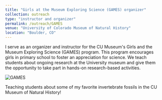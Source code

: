 ```yaml
---
title: "Girls at the Museum Exploring Science (GAMES) organizer"
collection: outreach
type: "instructor and organizer"
permalink: /outreach/GAMES
venue: "University of Colorado Museum of Natural History"
location: "Boulder, CO"
---
```


I serve as an organizer and instructor for the CU Museum's Girls and the Museum Exploring Science (GAMES) program. This program encourages
girls in primary school to foster an appreciation for science. We teach students about ongoing research at the University museum and give
them the opportunity to take part in hands-on research-based activities.

![GAMES](https://user-images.githubusercontent.com/79329199/204344337-14fa786d-9d2d-4bab-a352-faa69b167524.jpg)

Teaching students about some of my favorite invertebrate fossils in the CU Museum of Natural History!
